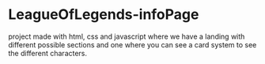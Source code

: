 # LeagueOfLegends-infoPage
project made with html, css and javascript where we have a landing with different possible sections and one where you can see a card system to see the different characters.

